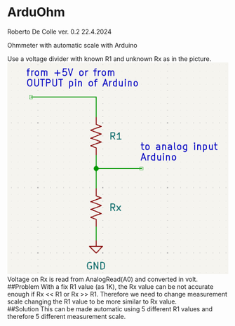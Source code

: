 # ArduOhm
Roberto De Colle ver. 0.2
22.4.2024

Ohmmeter with automatic scale with Arduino

Use a voltage divider with known R1 and unknown Rx as in the picture.<br> 
![screenshot](images/voltage_div.png)<br>
Voltage on Rx is read from AnalogRead(A0) and converted in volt.<br>
##Problem
With a fix R1 value (as 1K), the Rx value can be not accurate enough if Rx << R1 or Rx >> R1.
Therefore we need to change measurement scale changing the R1 value to be more similar to Rx value.<br>
##Solution
This can be made automatic using 5 different R1 values and therefore 5 different measurement scale.
